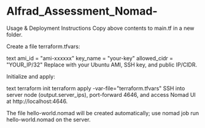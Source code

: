 # Alfrad_Assessment_Nomad-

Usage & Deployment Instructions
Copy above contents to main.tf in a new folder.

Create a file terraform.tfvars:

text
ami_id = "ami-xxxxxx"
key_name = "your-key"
allowed_cidr = "YOUR_IP/32"
Replace with your Ubuntu AMI, SSH key, and public IP/CIDR.

Initialize and apply:

text
terraform init
terraform apply -var-file="terraform.tfvars"
SSH into server node (output.server_ips), port-forward 4646, and access Nomad UI at http://localhost:4646.

The file hello-world.nomad will be created automatically; use nomad job run hello-world.nomad on the server.
